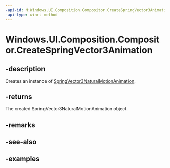```yaml
---
-api-id: M:Windows.UI.Composition.Compositor.CreateSpringVector3Animation
-api-type: winrt method
---
```


<!-- Method syntax.
public SpringVector3NaturalMotionAnimation Compositor.CreateSpringVector3Animation()
-->

# Windows.UI.Composition.Compositor.CreateSpringVector3Animation

## -description

Creates an instance of [SpringVector3NaturalMotionAnimation](springvector3naturalmotionanimation.md).



## -returns

The created SpringVector3NaturalMotionAnimation object.

## -remarks

## -see-also

## -examples

